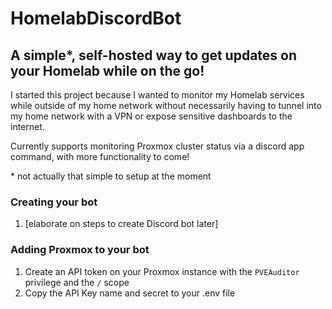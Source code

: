 # HomelabDiscordBot

## A simple\*, self-hosted way to get updates on your Homelab while on the go!

I started this project because I wanted to monitor my Homelab services while outside of my home network without necessarily having to tunnel into my home network with a VPN or expose sensitive dashboards to the internet.

Currently supports monitoring Proxmox cluster status via a discord app command, with more functionality to come!

\* not actually that simple to setup at the moment


### Creating your bot
1. [elaborate on steps to create Discord bot later]


### Adding Proxmox to your bot

1. Create an API token on your Proxmox instance with the `PVEAuditor` privilege and the `/` scope
2. Copy the API Key name and secret to your .env file